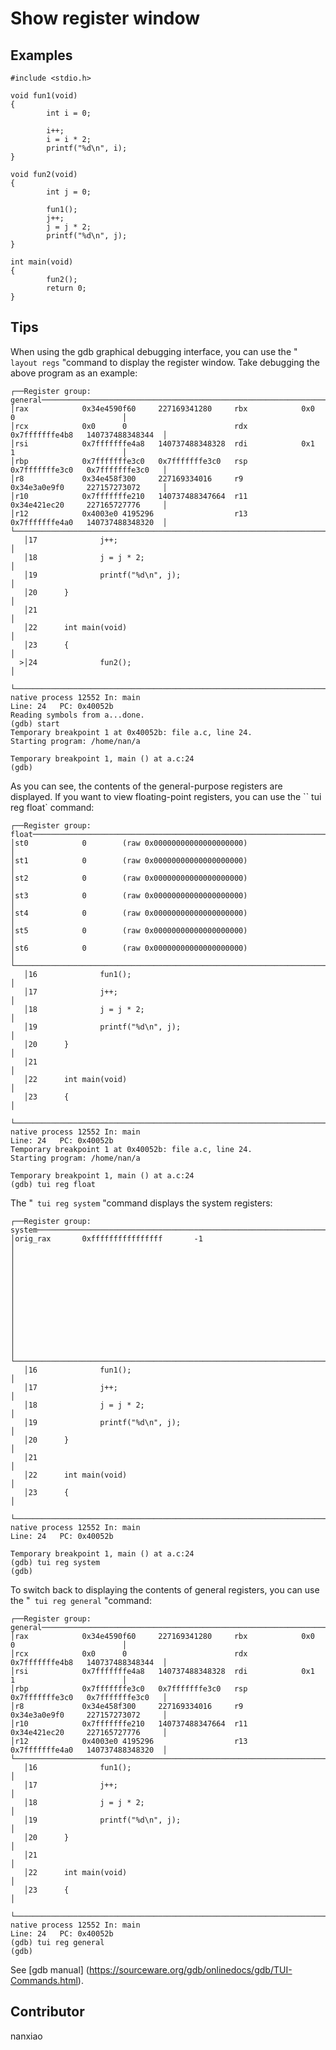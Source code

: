 # Show register window
## Examples
	#include <stdio.h>
	
	void fun1(void)
	{
	        int i = 0;
	
	        i++;
	        i = i * 2;
	        printf("%d\n", i);
	}
	
	void fun2(void)
	{
	        int j = 0;
	
	        fun1();
	        j++;
	        j = j * 2;
	        printf("%d\n", j);
	}
	
	int main(void)
	{
	        fun2();
	        return 0;
	}


## Tips
When using the gdb graphical debugging interface, you can use the &quot;` layout regs` &quot;command to display the register window. Take debugging the above program as an example:

	┌──Register group: general─────────────────────────────────────────────────────────────────────────┐
	│rax            0x34e4590f60     227169341280     rbx            0x0      0                        │
	│rcx            0x0      0                        rdx            0x7fffffffe4b8   140737488348344  │
	│rsi            0x7fffffffe4a8   140737488348328  rdi            0x1      1                        │
	│rbp            0x7fffffffe3c0   0x7fffffffe3c0   rsp            0x7fffffffe3c0   0x7fffffffe3c0   │
	│r8             0x34e458f300     227169334016     r9             0x34e3a0e9f0     227157273072     │
	│r10            0x7fffffffe210   140737488347664  r11            0x34e421ec20     227165727776     │
	│r12            0x4003e0 4195296                  r13            0x7fffffffe4a0   140737488348320  │
	└──────────────────────────────────────────────────────────────────────────────────────────────────┘
	   │17              j++;                                                                           │
	   │18              j = j * 2;                                                                     │
	   │19              printf("%d\n", j);                                                             │
	   │20      }                                                                                      │
	   │21                                                                                             │
	   │22      int main(void)                                                                         │
	   │23      {                                                                                      │
	  >│24              fun2();                                                                        │
	   └───────────────────────────────────────────────────────────────────────────────────────────────┘
	native process 12552 In: main                                               Line: 24   PC: 0x40052b
	Reading symbols from a...done.
	(gdb) start
	Temporary breakpoint 1 at 0x40052b: file a.c, line 24.
	Starting program: /home/nan/a
	
	Temporary breakpoint 1, main () at a.c:24
	(gdb)

As you can see, the contents of the general-purpose registers are displayed.
If you want to view floating-point registers, you can use the `` tui reg float` command:

	┌──Register group: float───────────────────────────────────────────────────────────────────────────┐
	│st0            0        (raw 0x00000000000000000000)                                              │
	│st1            0        (raw 0x00000000000000000000)                                              │
	│st2            0        (raw 0x00000000000000000000)                                              │
	│st3            0        (raw 0x00000000000000000000)                                              │
	│st4            0        (raw 0x00000000000000000000)                                              │
	│st5            0        (raw 0x00000000000000000000)                                              │
	│st6            0        (raw 0x00000000000000000000)                                              │
	└──────────────────────────────────────────────────────────────────────────────────────────────────┘
	   │16              fun1();                                                                        │
	   │17              j++;                                                                           │
	   │18              j = j * 2;                                                                     │
	   │19              printf("%d\n", j);                                                             │
	   │20      }                                                                                      │
	   │21                                                                                             │
	   │22      int main(void)                                                                         │
	   │23      {                                                                                      │
	   └───────────────────────────────────────────────────────────────────────────────────────────────┘
	native process 12552 In: main                                               Line: 24   PC: 0x40052b
	Temporary breakpoint 1 at 0x40052b: file a.c, line 24.
	Starting program: /home/nan/a
	
	Temporary breakpoint 1, main () at a.c:24
	(gdb) tui reg float

The &quot;` tui reg system` &quot;command displays the system registers:

	┌──Register group: system──────────────────────────────────────────────────────────────────────────┐
	│orig_rax       0xffffffffffffffff       -1                                                        │
	│                                                                                                  │
	│                                                                                                  │
	│                                                                                                  │
	│                                                                                                  │
	│                                                                                                  │
	│                                                                                                  │
	└──────────────────────────────────────────────────────────────────────────────────────────────────┘
	   │16              fun1();                                                                        │
	   │17              j++;                                                                           │
	   │18              j = j * 2;                                                                     │
	   │19              printf("%d\n", j);                                                             │
	   │20      }                                                                                      │
	   │21                                                                                             │
	   │22      int main(void)                                                                         │
	   │23      {                                                                                      │
	   └───────────────────────────────────────────────────────────────────────────────────────────────┘
	native process 12552 In: main                                               Line: 24   PC: 0x40052b
	
	Temporary breakpoint 1, main () at a.c:24
	(gdb) tui reg system
	(gdb)
To switch back to displaying the contents of general registers, you can use the &quot;` tui reg general` &quot;command:

	┌──Register group: general─────────────────────────────────────────────────────────────────────────┐
	│rax            0x34e4590f60     227169341280     rbx            0x0      0                        │
	│rcx            0x0      0                        rdx            0x7fffffffe4b8   140737488348344  │
	│rsi            0x7fffffffe4a8   140737488348328  rdi            0x1      1                        │
	│rbp            0x7fffffffe3c0   0x7fffffffe3c0   rsp            0x7fffffffe3c0   0x7fffffffe3c0   │
	│r8             0x34e458f300     227169334016     r9             0x34e3a0e9f0     227157273072     │
	│r10            0x7fffffffe210   140737488347664  r11            0x34e421ec20     227165727776     │
	│r12            0x4003e0 4195296                  r13            0x7fffffffe4a0   140737488348320  │
	└──────────────────────────────────────────────────────────────────────────────────────────────────┘
	   │16              fun1();                                                                        │
	   │17              j++;                                                                           │
	   │18              j = j * 2;                                                                     │
	   │19              printf("%d\n", j);                                                             │
	   │20      }                                                                                      │
	   │21                                                                                             │
	   │22      int main(void)                                                                         │
	   │23      {                                                                                      │
	   └───────────────────────────────────────────────────────────────────────────────────────────────┘
	native process 12552 In: main                                               Line: 24   PC: 0x40052b
	(gdb) tui reg general
	(gdb)
  
See [gdb manual] (https://sourceware.org/gdb/onlinedocs/gdb/TUI-Commands.html).

## Contributor

nanxiao
